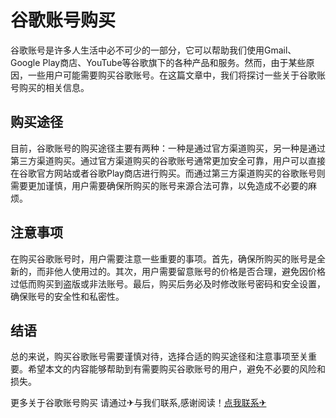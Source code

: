 # 谷歌账号购买

谷歌账号是许多人生活中必不可少的一部分，它可以帮助我们使用Gmail、Google Play商店、YouTube等谷歌旗下的各种产品和服务。然而，由于某些原因，一些用户可能需要购买谷歌账号。在这篇文章中，我们将探讨一些关于谷歌账号购买的相关信息。

## 购买途径

目前，谷歌账号的购买途径主要有两种：一种是通过官方渠道购买，另一种是通过第三方渠道购买。通过官方渠道购买的谷歌账号通常更加安全可靠，用户可以直接在谷歌官方网站或者谷歌Play商店进行购买。而通过第三方渠道购买的谷歌账号则需要更加谨慎，用户需要确保所购买的账号来源合法可靠，以免造成不必要的麻烦。

## 注意事项

在购买谷歌账号时，用户需要注意一些重要的事项。首先，确保所购买的账号是全新的，而非他人使用过的。其次，用户需要留意账号的价格是否合理，避免因价格过低而购买到盗版或非法账号。最后，购买后务必及时修改账号密码和安全设置，确保账号的安全性和私密性。

## 结语

总的来说，购买谷歌账号需要谨慎对待，选择合适的购买途径和注意事项至关重要。希望本文的内容能够帮助到有需要购买谷歌账号的用户，避免不必要的风险和损失。

更多关于谷歌账号购买 请通过✈与我们联系,感谢阅读！[点我联系✈](https://www.G208.com)